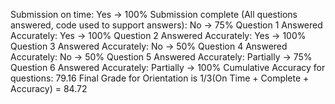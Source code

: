 Submission on time: Yes -> 100%
Submission complete (All questions answered, code used to support answers): No -> 75%
Question 1 Answered Accurately: Yes -> 100%
Question 2 Answered Accurately: Yes -> 100%
Question 3 Answered Accurately: No -> 50%
Question 4 Answered Accurately: No -> 50%
Question 5 Answered Accurately: Partially -> 75%
Question 6 Answered Accurately: Partially -> 100%
Cumulative Accuracy for questions: 79.16
Final Grade for Orientation is 1/3(On Time + Complete + Accuracy) = 84.72
